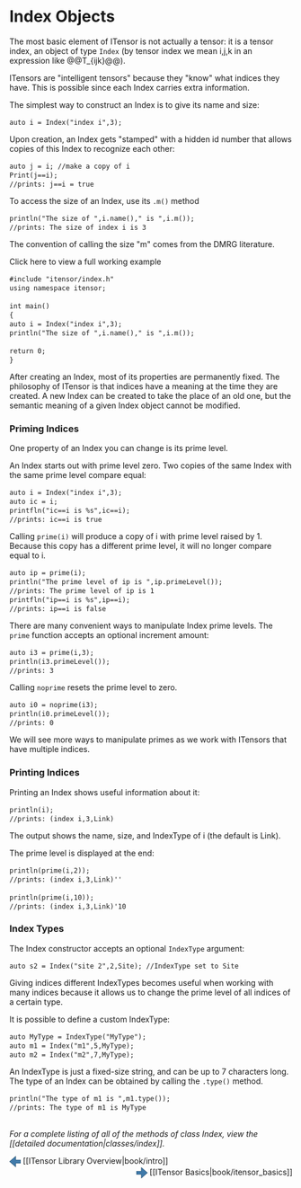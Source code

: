 # Index Objects

The most basic element of ITensor is not actually a tensor: it is a tensor index, 
an object of type&nbsp;`Index` (by tensor index we mean i,j,k in an expression
like @@T\_{ijk}@@). 

ITensors are "intelligent tensors" because they "know" what indices they have. 
This is possible since each Index carries extra information.

The simplest way to construct an Index is to give its name and size:

    auto i = Index("index i",3);

Upon creation, an Index gets "stamped" with a hidden id number that allows copies 
of this Index to recognize each other:

    auto j = i; //make a copy of i
    Print(j==i);
    //prints: j==i = true

To access the size of an Index, use its `.m()` method

    println("The size of ",i.name()," is ",i.m());
    //prints: The size of index i is 3

The convention of calling the size "m" comes from the DMRG literature.

<div class="example_clicker">Click here to view a full working example</div>

    #include "itensor/index.h"
    using namespace itensor;

    int main() 
    {
    auto i = Index("index i",3);
    println("The size of ",i.name()," is ",i.m());

    return 0;
    }


After creating an Index, most of its properties are permanently fixed. 
The philosophy of ITensor is that indices have a meaning at the time they are created.
A new Index can be created to take the place of an old one, but the semantic
meaning of a given Index object cannot be modified.

### Priming Indices

One property of an Index you can change is its prime level.

An Index starts out with prime level zero.
Two copies of the same Index with the same prime level compare equal:

    auto i = Index("index i",3);
    auto ic = i;
    printfln("ic==i is %s",ic==i);
    //prints: ic==i is true

Calling `prime(i)` will produce a copy of i with prime level raised by 1.
Because this copy has a different prime level, it will no longer compare equal to i.

    auto ip = prime(i);
    println("The prime level of ip is ",ip.primeLevel());
    //prints: The prime level of ip is 1
    printfln("ip==i is %s",ip==i);
    //prints: ip==i is false

There are many convenient ways to manipulate Index prime levels.
The `prime` function accepts an optional increment amount:

    auto i3 = prime(i,3);
    println(i3.primeLevel());
    //prints: 3

Calling `noprime` resets the prime level to zero.

    auto i0 = noprime(i3);
    println(i0.primeLevel());
    //prints: 0

We will see more ways to manipulate primes as we 
work with ITensors that have multiple indices.

### Printing Indices

Printing an Index shows useful information about it:

    println(i);
    //prints: (index i,3,Link)

The output shows the name, size, and IndexType of i (the default is Link).

The prime level is displayed at the end:

    println(prime(i,2));
    //prints: (index i,3,Link)''

    println(prime(i,10));
    //prints: (index i,3,Link)'10

### Index Types

The Index constructor accepts an optional `IndexType` argument:

    auto s2 = Index("site 2",2,Site); //IndexType set to Site

Giving indices different IndexTypes becomes useful when working with many indices
because it allows us to change the prime level of all indices of a certain type.

It is possible to define a custom IndexType:

    auto MyType = IndexType("MyType");
    auto m1 = Index("m1",5,MyType);
    auto m2 = Index("m2",7,MyType);

An IndexType is just a fixed-size string, and can be up to 7 characters long. 
The type of an Index can be obtained by calling the `.type()` method.

    println("The type of m1 is ",m1.type());
    //prints: The type of m1 is MyType

<br/>
<i>For a complete listing of all of the methods of class Index, view the
[[detailed documentation|classes/index]].</i>


<span style="float:left;"><img src="docs/book/images/left_arrow.png" width="20px" style="vertical-align:middle;"/> 
[[ITensor Library Overview|book/intro]]
</span>
<span style="float:right;"><img src="docs/book/images/right_arrow.png" width="20px" style="vertical-align:middle;"/> 
[[ITensor Basics|book/itensor_basics]]
</span>
